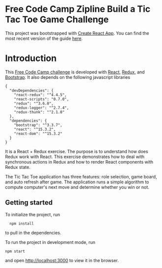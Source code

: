 # Free Code Camp Zipline Build a Tic Tac Toe Game Challenge

This project was bootstrapped with [Create React App](https://github.com/facebookincubator/create-react-app). You can find the most recent version of the guide [here](https://github.com/facebookincubator/create-react-app/blob/master/packages/react-scripts/template/README.md).

# Introduction
This [Free Code Camp challenge](https://www.freecodecamp.com/challenges/build-a-tic-tac-toe-game) is developed with [React](https://facebook.github.io/react/), [Redux](https://github.com/reactjs/redux), and [Bootstrap](http://getbootstrap.com/). It also depends on the following javascript libraries
```
{
  "devDependencies": {
    "react-redux": "^4.4.5",
    "react-scripts": "0.7.0",
    "redux": "^3.6.0",
    "redux-logger": "^2.7.4",
    "redux-thunk": "^2.1.0"
  },
  "dependencies": {
    "bootstrap": "^3.3.7",
    "react": "^15.3.2",
    "react-dom": "^15.3.2"
  }
}
```
It is a React + Redux exercise. The purpose is to understand how does Redux work with React. This exercise demonstrates how to deal with synchronous actions in Redux and how to render React components with Redux state.

The Tic Tac Toe application has three features: role selection, game board, and auto refresh after game. The application runs a simple algorithm to compute computer's next move and determine whether you win or not.

## Getting started
To initialize the project, run
```
  npm install
```
to pull in the dependencies.

To run the project in development mode, run
```
npm start
```
and open [http://localhost:3000](http://localhost:3000) to view it in the browser.
